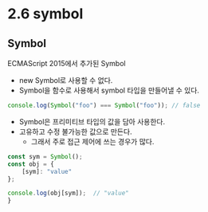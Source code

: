 # 2.6 symbol

## Symbol

ECMAScript 2015에서 추가된 Symbol

- new Symbol로 사용할 수 없다.
- Symbol을 함수로 사용해서 symbol 타입을 만들어낼 수 있다.

```typescript
console.log(Symbol("foo") === Symbol("foo")); // false
```

- Symbol은 프리미티브 타입의 값을 담아 사용한다.
- 고유하고 수정 불가능한 값으로 만든다.
  - 그래서 주로 접근 제어에 쓰는 경우가 많다.

```typescript
const sym = Symbol();
const obj = {
    [sym]: "value"
};

console.log(obj[sym]);  // "value"
}
```
